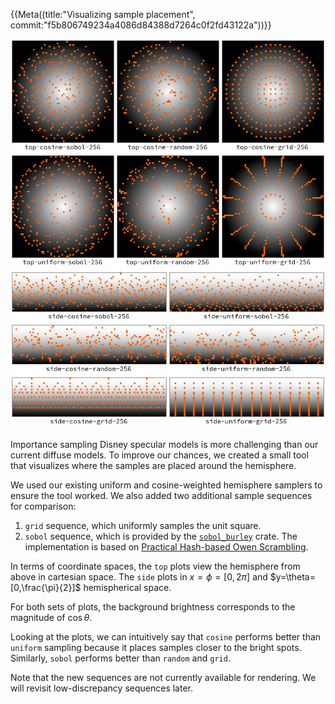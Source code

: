 {{Meta((title:"Visualizing sample placement", commit:"f5b806749234a4086d84388d7264c0f2fd43122a"))}}

![](title-top.png)
![](title-side.png)

Importance sampling Disney specular models is more challenging than our current
diffuse models. To improve our chances, we created a small tool that visualizes
where the samples are placed around the hemisphere.

We used our existing uniform and cosine-weighted hemisphere samplers to ensure
the tool worked. We also added two additional sample sequences for comparison:

1. `grid` sequence, which uniformly samples the unit square.
2. `sobol` sequence, which is provided by the
   [`sobol_burley`][sobol_burley-crate] crate. The implementation is based on
   [Practical Hash-based Owen Scrambling][owen-scrambling-paper].

In terms of coordinate spaces, the `top` plots view the hemisphere from above in
cartesian space. The `side` plots in $x=\phi=[0,2\pi]$ and
$y=\theta=[0,\frac{\pi}{2}]$ hemispherical space.

For both sets of plots, the background brightness corresponds to the magnitude
of $\cos\theta$.

Looking at the plots, we can intuitively say that `cosine` performs better than
`uniform` sampling because it places samples closer to the bright spots.
Similarly, `sobol` performs better than `random` and `grid`.

Note that the new sequences are not currently available for rendering. We will
revisit low-discrepancy sequences later.

[sobol_burley-crate]: https://crates.io/crates/sobol_burley
[owen-scrambling-paper]: https://www.jcgt.org/published/0009/04/01/
